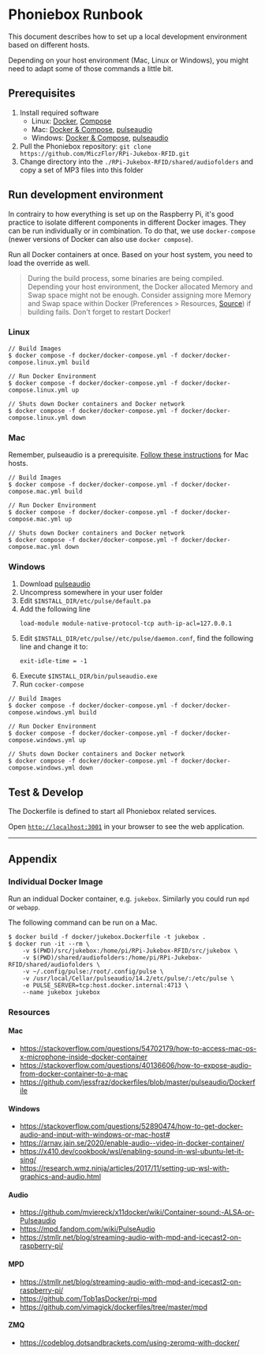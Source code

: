 # Phoniebox Runbook

This document describes how to set up a local development environment based on different hosts.

Depending on your host environment (Mac, Linux or Windows), you might need to adapt some of those commands a little bit.

## Prerequisites

1. Install required software
    * Linux: [Docker](https://docs.docker.com/engine/install/debian/), [Compose](https://docs.docker.com/compose/install/)
    * Mac: [Docker & Compose](https://docs.docker.com/docker-for-mac/install/), [pulseaudio](https://devops.datenkollektiv.de/running-a-docker-soundbox-on-mac.html)
    * Windows: [Docker & Compose](https://docs.docker.com/docker-for-windows/install/), [pulseaudio](https://www.freedesktop.org/wiki/Software/PulseAudio/Ports/Windows/Support/)
1. Pull the Phoniebox repository: `git clone https://github.com/MiczFlor/RPi-Jukebox-RFID.git`
1. Change directory into the `./RPi-Jukebox-RFID/shared/audiofolders` and copy a set of MP3 files into this folder

## Run development environment

In contrairy to how everything is set up on the Raspberry Pi, it's good practice to isolate different components in different Docker images. They can be run individually or in combination. To do that, we use `docker-compose` (newer versions of Docker can also use `docker compose`).

Run all Docker containers at once. Based on your host system, you need to load the override as well.

> During the build process, some binaries are being compiled. Depending your host environment, the Docker allocated Memory and Swap space might not be enough. Consider assigning more Memory and Swap space within Docker (Preferences > Resources, [Source](https://github.com/docker/cli/issues/2971#issuecomment-832865510)) if building fails. Don't forget to restart Docker!

### Linux

```
// Build Images
$ docker compose -f docker/docker-compose.yml -f docker/docker-compose.linux.yml build

// Run Docker Environment
$ docker compose -f docker/docker-compose.yml -f docker/docker-compose.linux.yml up

// Shuts down Docker containers and Docker network
$ docker compose -f docker/docker-compose.yml -f docker/docker-compose.linux.yml down
```

### Mac

Remember, pulseaudio is a prerequisite. [Follow these instructions](https://stackoverflow.com/a/50939994/1062438) for Mac hosts.

```
// Build Images
$ docker compose -f docker/docker-compose.yml -f docker/docker-compose.mac.yml build

// Run Docker Environment
$ docker compose -f docker/docker-compose.yml -f docker/docker-compose.mac.yml up

// Shuts down Docker containers and Docker network
$ docker compose -f docker/docker-compose.yml -f docker/docker-compose.mac.yml down
```

### Windows

1. Download [pulseaudio](https://www.freedesktop.org/wiki/Software/PulseAudio/Ports/Windows/Support/)
1. Uncompress somewhere in your user folder
1. Edit `$INSTALL_DIR/etc/pulse/default.pa`
1. Add the following line
    ```
    load-module module-native-protocol-tcp auth-ip-acl=127.0.0.1
    ```
1. Edit `$INSTALL_DIR/etc/pulse//etc/pulse/daemon.conf`, find the following line and change it to:
    ```
    exit-idle-time = -1
    ```
1. Execute `$INSTALL_DIR/bin/pulseaudio.exe`
1. Run `cocker-compose`

```
// Build Images
$ docker compose -f docker/docker-compose.yml -f docker/docker-compose.windows.yml build

// Run Docker Environment
$ docker compose -f docker/docker-compose.yml -f docker/docker-compose.windows.yml up

// Shuts down Docker containers and Docker network
$ docker compose -f docker/docker-compose.yml -f docker/docker-compose.windows.yml down
```

## Test & Develop

The Dockerfile is defined to start all Phoniebox related services.

Open [`http://localhost:3001`](http://localhost:3001) in your browser to see the web application.

---

## Appendix

### Individual Docker Image

Run an indidual Docker container, e.g. `jukebox`. Similarly you could run `mpd` or `webapp`.

The following command can be run on a Mac.

```
$ docker build -f docker/jukebox.Dockerfile -t jukebox .
$ docker run -it --rm \
    -v $(PWD)/src/jukebox:/home/pi/RPi-Jukebox-RFID/src/jukebox \
    -v $(PWD)/shared/audiofolders:/home/pi/RPi-Jukebox-RFID/shared/audiofolders \
    -v ~/.config/pulse:/root/.config/pulse \
    -v /usr/local/Cellar/pulseaudio/14.2/etc/pulse/:/etc/pulse \
    -e PULSE_SERVER=tcp:host.docker.internal:4713 \
    --name jukebox jukebox
```

### Resources

#### Mac

* https://stackoverflow.com/questions/54702179/how-to-access-mac-os-x-microphone-inside-docker-container
* https://stackoverflow.com/questions/40136606/how-to-expose-audio-from-docker-container-to-a-mac
* https://github.com/jessfraz/dockerfiles/blob/master/pulseaudio/Dockerfile

#### Windows

* https://stackoverflow.com/questions/52890474/how-to-get-docker-audio-and-input-with-windows-or-mac-host#
* https://arnav.jain.se/2020/enable-audio--video-in-docker-container/
* https://x410.dev/cookbook/wsl/enabling-sound-in-wsl-ubuntu-let-it-sing/
* https://research.wmz.ninja/articles/2017/11/setting-up-wsl-with-graphics-and-audio.html

#### Audio
* https://github.com/mviereck/x11docker/wiki/Container-sound:-ALSA-or-Pulseaudio
* https://mpd.fandom.com/wiki/PulseAudio
* https://stmllr.net/blog/streaming-audio-with-mpd-and-icecast2-on-raspberry-pi/

#### MPD
* https://stmllr.net/blog/streaming-audio-with-mpd-and-icecast2-on-raspberry-pi/
* https://github.com/Tob1asDocker/rpi-mpd
* https://github.com/vimagick/dockerfiles/tree/master/mpd

#### ZMQ

* https://codeblog.dotsandbrackets.com/using-zeromq-with-docker/
